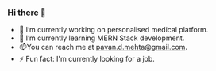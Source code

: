 ### Hi there 👋

- 🔭 I’m currently working on personalised medical platform.
- 🌱 I’m currently learning MERN Stack development.
- 📫You can reach me at pavan.d.mehta@gmail.com.
- ⚡ Fun fact: I'm currently looking for a job.

